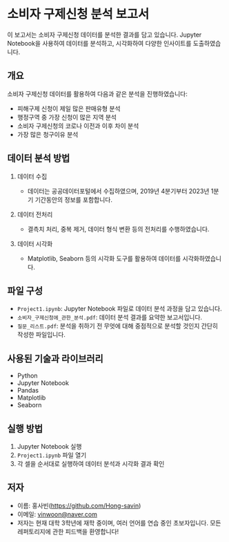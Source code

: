 # 소비자 구제신청 분석 보고서

이 보고서는 소비자 구제신청 데이터를 분석한 결과를 담고 있습니다. Jupyter Notebook을 사용하여 데이터를 분석하고, 시각화하여 다양한 인사이트를 도출하였습니다.

## 개요

소비자 구제신청 데이터를 활용하여 다음과 같은 분석을 진행하였습니다:
- 피해구제 신청이 제일 많은 판매유형 분석
- 행정구역 중 가장 신청이 많은 지역 분석
- 소비자 구제신청의 코로나 이전과 이후 차이 분석
- 가장 많은 청구이유 분석

## 데이터 분석 방법

1. 데이터 수집
    - 데이터는 공공데이터포털에서 수집하였으며, 2019년 4분기부터 2023년 1분기 기간동안의 정보를 포함합니다.

2. 데이터 전처리
    - 결측치 처리, 중복 제거, 데이터 형식 변환 등의 전처리를 수행하였습니다.

3. 데이터 시각화
    - Matplotlib, Seaborn 등의 시각화 도구를 활용하여 데이터를 시각화하였습니다.

## 파일 구성

- `Project1.ipynb`: Jupyter Notebook 파일로 데이터 분석 과정을 담고 있습니다.
- `소비자_구제신청에_관한_분석.pdf`: 데이터 분석 결과를 요약한 보고서입니다.
- `질문_리스트.pdf`: 분석을 취하기 전 무엇에 대해 중점적으로 분석할 것인지 간단히 작성한 파일입니다.

## 사용된 기술과 라이브러리

- Python
- Jupyter Notebook
- Pandas
- Matplotlib
- Seaborn

## 실행 방법

1. Jupyter Notebook 실행
2. `Project1.ipynb` 파일 열기
3. 각 셀을 순서대로 실행하여 데이터 분석과 시각화 결과 확인


## 저자

- 이름: 홍사빈(https://github.com/Hong-savin)
- 이메일: vinwoon@naver.com
- 저자는 현재 대학 3학년에 재학 중이며, 여러 언어를 연습 중인 초보자입니다. 모든 레퍼토리지에 관한 피드백을 환영합니다!
